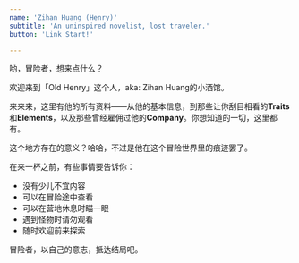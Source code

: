 ```yaml
---
name: 'Zihan Huang (Henry)'
subtitle: 'An uninspired novelist, lost traveler.'
button: 'Link Start!'

---
```


哟，冒险者，想来点什么？

欢迎来到「Old Henry」这个人，aka: Zihan Huang的小酒馆。

来来来，这里有他的所有资料——从他的基本信息，到那些让你刮目相看的**Traits**和**Elements**，以及那些曾经雇佣过他的**Company**。你想知道的一切，这里都有。

这个地方存在的意义？哈哈，不过是他在这个冒险世界里的痕迹罢了。

在来一杯之前，有些事情要告诉你：

* 没有少儿不宜内容
* 可以在冒险途中查看
* 可以在营地休息时瞄一眼
* 遇到怪物时请勿观看
* 随时欢迎前来探索

冒险者，以自己的意志，抵达结局吧。
